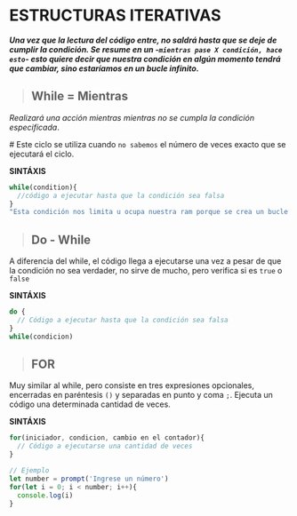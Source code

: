 # **ESTRUCTURAS ITERATIVAS**

*__Una vez que la lectura del código entre, no saldrá hasta que se deje de cumplir la condición. Se resume en un -`mientras pase X condición, hace esto`- esto quiere decir que nuestra condición en algún momento tendrá que cambiar, sino estaríamos en un bucle infinito.__*

> ## While = Mientras

*Realizará una acción mientras mientras no se cumpla la condición especificada*.

\# Este ciclo se utiliza cuando `no sabemos` el número de veces exacto que se ejecutará el ciclo.

**SINTÁXIS**
~~~ js
while(condition){
  //código a ejecutar hasta que la condición sea falsa
}
"Esta condición nos limita u ocupa nuestra ram porque se crea un bucle infinito. Cuando el while recibe un false deja de ejecutarse el código."
~~~

> ## Do - While

A diferencia del while, el código llega a ejecutarse una vez a pesar de que la condición no sea verdader, no sirve de mucho, pero verifica si es `true` o `false`

**SINTÁXIS**
~~~ js
do {
  // Código a ejecutar hasta que la condición sea falsa
}
while(condicion)
~~~

> ## FOR

Muy similar al while, pero consiste en tres expresiones opcionales, encerradas en paréntesis `()` y separadas en punto y coma `;`. Ejecuta un código una determinada cantidad de veces.

**SINTÁXIS**
~~~ js
for(iniciador, condicion, cambio en el contador){
  // Código a ejecutarse una cantidad de veces
}

// Ejemplo
let number = prompt('Ingrese un número')
for(let i = 0; i < number; i++){
  console.log(i)
}
~~~